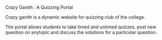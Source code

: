 Crazy Ganith : A Quizzing Portal

Crazy ganith is a dynamic website for quizzing club of the college. 

The portal allows students to take timed and untimed quizzes, post new question on anytopic 
and discuss the solutions for a particular question.
